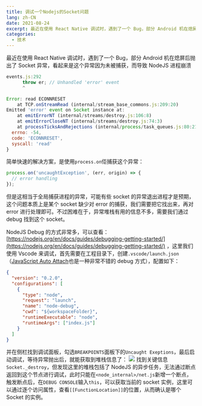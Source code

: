 ```yaml
---
title: 调试一个Nodejs的Socket问题
lang: zh-CN
date: 2021-08-24
excerpt: 最近在使用 React Native 调试时，遇到了一个 Bug，部分 Android 机在熄屏后抛出了 Socket 异常，看起来是这个异常因为未被捕获，而导致 NodeJS 进程崩溃
categories:
  - 技术
---
```


最近在使用 React Native 调试时，遇到了一个 Bug，部分 Android 机在熄屏后抛出了 Socket 异常，看起来是这个异常因为未被捕获，而导致 NodeJS 进程崩溃

```javascript
events.js:292
      throw er; // Unhandled 'error' event
      ^

Error: read ECONNRESET
    at TCP.onStreamRead (internal/stream_base_commons.js:209:20)
Emitted 'error' event on Socket instance at:
    at emitErrorNT (internal/streams/destroy.js:106:8)
    at emitErrorCloseNT (internal/streams/destroy.js:74:3)
    at processTicksAndRejections (internal/process/task_queues.js:80:21) {
  errno: -54,
  code: 'ECONNRESET',
  syscall: 'read'
}
```

简单快速的解决方案，是使用`process.on`佢捕获这个异常：

```javascript
process.on('uncaughtException', (err, origin) => {
  // error handling
});
```

但是这相当于全局捕获进程的异常，可能有些 socket 的异常退出进程才是预期，这个问题本质上是某个 socket 缺少对 error 的捕获，我们需要把它找出来，再对 error 进行处理即可。不过困难在于，异常堆栈有用的信息不多，需要我们通过 debug 找到这个 socket。

NodeJS Debug 的方式非常多，可以查看：[https://nodejs.org/en/docs/guides/debugging-getting-started/](https://nodejs.org/en/docs/guides/debugging-getting-started/) ，这里我们使用 Vscode 来调试，首先需要在工程目录下，创建`.vscode/launch.json`（[JavaScript Auto Attach]()也是一种非常不错的 debug 方式），配置如下：

```json
{
  "version": "0.2.0",
  "configurations": [
    {
      "type": "node",
      "request": "launch",
      "name": "node-debug",
      "cwd": "${workspaceFolder}",
      "runtimeExecutable": "node",
      "runtimeArgs": ["index.js"]
    }
  ]
}
```

并在侧栏找到调试面板，勾选`BREAKPOINTS`面板下的`Uncaught Exeptions`，最后启动调试，等待异常抛出后，就能获取到堆栈信息了：
![](https://narol-blog.oss-cn-beijing.aliyuncs.com/blog-img/202404191726740.png)
找到关键信息`Socket._destroy`，但发现这里的堆栈包括了 NodeJS 的异步任务，无法通过断点返回到这个节点进行调试，此时只能在`<node_internal>/net.js`新增一个断点，触发断点后，在`DEBUG CONSOLE`输入`this`，可以获取当前的 socket 实例，这里可以通过逐个访问属性，查看`[[FunctionLocation]]`的位置，从而确认是哪个 Socket 的实例。
